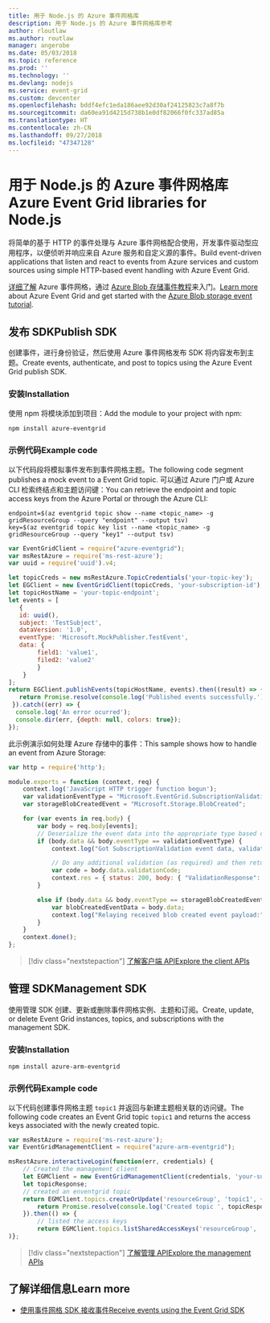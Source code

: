 ```yaml
---
title: 用于 Node.js 的 Azure 事件网格库
description: 用于 Node.js 的 Azure 事件网格库参考
author: rloutlaw
ms.author: routlaw
manager: angerobe
ms.date: 05/03/2018
ms.topic: reference
ms.prod: ''
ms.technology: ''
ms.devlang: nodejs
ms.service: event-grid
ms.custom: devcenter
ms.openlocfilehash: bddf4efc1eda186aee92d30af24125823c7a8f7b
ms.sourcegitcommit: da60ea91d4215d738b1e0df82066f0fc337ad85a
ms.translationtype: HT
ms.contentlocale: zh-CN
ms.lasthandoff: 09/27/2018
ms.locfileid: "47347128"
---
```

# <a name="azure-event-grid-libraries-for-nodejs"></a><span data-ttu-id="f5289-103">用于 Node.js 的 Azure 事件网格库</span><span class="sxs-lookup"><span data-stu-id="f5289-103">Azure Event Grid libraries for Node.js</span></span>

<span data-ttu-id="f5289-104">将简单的基于 HTTP 的事件处理与 Azure 事件网格配合使用，开发事件驱动型应用程序，以便侦听并响应来自 Azure 服务和自定义源的事件。</span><span class="sxs-lookup"><span data-stu-id="f5289-104">Build event-driven applications that listen and react to events from Azure services and custom sources using simple HTTP-based event handling with Azure Event Grid.</span></span>

<span data-ttu-id="f5289-105">[详细了解](/azure/event-grid/overview) Azure 事件网格，通过 [Azure Blob 存储事件教程](/azure/storage/blobs/storage-blob-event-quickstart)来入门。</span><span class="sxs-lookup"><span data-stu-id="f5289-105">[Learn more](/azure/event-grid/overview) about Azure Event Grid and get started with the [Azure Blob storage event tutorial](/azure/storage/blobs/storage-blob-event-quickstart).</span></span> 

## <a name="publish-sdk"></a><span data-ttu-id="f5289-106">发布 SDK</span><span class="sxs-lookup"><span data-stu-id="f5289-106">Publish SDK</span></span>

<span data-ttu-id="f5289-107">创建事件，进行身份验证，然后使用 Azure 事件网格发布 SDK 将内容发布到主题。</span><span class="sxs-lookup"><span data-stu-id="f5289-107">Create events, authenticate, and post to topics using the Azure Event Grid publish SDK.</span></span>

### <a name="installation"></a><span data-ttu-id="f5289-108">安装</span><span class="sxs-lookup"><span data-stu-id="f5289-108">Installation</span></span>

<span data-ttu-id="f5289-109">使用 npm 将模块添加到项目：</span><span class="sxs-lookup"><span data-stu-id="f5289-109">Add the module to your project with npm:</span></span>

```bash
npm install azure-eventgrid
```

### <a name="example-code"></a><span data-ttu-id="f5289-110">示例代码</span><span class="sxs-lookup"><span data-stu-id="f5289-110">Example code</span></span>

<span data-ttu-id="f5289-111">以下代码段将模拟事件发布到事件网格主题。</span><span class="sxs-lookup"><span data-stu-id="f5289-111">The following code segment publishes a mock event to a Event Grid topic.</span></span> <span data-ttu-id="f5289-112">可以通过 Azure 门户或 Azure CLI 检索终结点和主题访问键：</span><span class="sxs-lookup"><span data-stu-id="f5289-112">You can retrieve the endpoint and topic access keys from the Azure Portal or through the Azure CLI:</span></span>

```azurecli-interactive
endpoint=$(az eventgrid topic show --name <topic_name> -g gridResourceGroup --query "endpoint" --output tsv)
key=$(az eventgrid topic key list --name <topic_name> -g gridResourceGroup --query "key1" --output tsv)
```

```javascript
var EventGridClient = require("azure-eventgrid");
var msRestAzure = require('ms-rest-azure');
var uuid = require('uuid').v4;

let topicCreds = new msRestAzure.TopicCredentials('your-topic-key');
let EGClient = new EventGridClient(topicCreds, 'your-subscription-id');
let topicHostName = 'your-topic-endpoint';
let events = [
   {
   id: uuid(),
   subject: 'TestSubject',
   dataVersion: '1.0',
   eventType: 'Microsoft.MockPublisher.TestEvent',
   data: {
        field1: 'value1',
        filed2: 'value2'
        }
    }
];
return EGClient.publishEvents(topicHostName, events).then((result) => {
   return Promise.resolve(console.log('Published events successfully.'));
 }).catch((err) => {
  console.log('An error ocurred');
  console.dir(err, {depth: null, colors: true});
});
```

<span data-ttu-id="f5289-113">此示例演示如何处理 Azure 存储中的事件：</span><span class="sxs-lookup"><span data-stu-id="f5289-113">This sample shows how to handle an event from Azure Storage:</span></span>

```javascript
var http = require('http');

module.exports = function (context, req) {
    context.log('JavaScript HTTP trigger function begun');
    var validationEventType = "Microsoft.EventGrid.SubscriptionValidationEvent";
    var storageBlobCreatedEvent = "Microsoft.Storage.BlobCreated";

    for (var events in req.body) {
        var body = req.body[events];
        // Deserialize the event data into the appropriate type based on event type  
        if (body.data && body.eventType == validationEventType) {
            context.log("Got SubscriptionValidation event data, validation code: " + body.data.validationCode + " topic: " + body.topic);

            // Do any additional validation (as required) and then return back the below response
            var code = body.data.validationCode;
            context.res = { status: 200, body: { "ValidationResponse": code } };
        }

        else if (body.data && body.eventType == storageBlobCreatedEvent) {
            var blobCreatedEventData = body.data;
            context.log("Relaying received blob created event payload:" + JSON.stringify(blobCreatedEventData));
        }
    }
    context.done();
};
```

> [!div class="nextstepaction"]
> [<span data-ttu-id="f5289-114">了解客户端 API</span><span class="sxs-lookup"><span data-stu-id="f5289-114">Explore the client APIs</span></span>](/javascript/api/overview/azure/eventgrid/client)

## <a name="management-sdk"></a><span data-ttu-id="f5289-115">管理 SDK</span><span class="sxs-lookup"><span data-stu-id="f5289-115">Management SDK</span></span>

<span data-ttu-id="f5289-116">使用管理 SDK 创建、更新或删除事件网格实例、主题和订阅。</span><span class="sxs-lookup"><span data-stu-id="f5289-116">Create, update, or delete Event Grid instances, topics, and subscriptions with the management SDK.</span></span>

### <a name="installation"></a><span data-ttu-id="f5289-117">安装</span><span class="sxs-lookup"><span data-stu-id="f5289-117">Installation</span></span>

```
npm install azure-arm-eventgrid
```

### <a name="example-code"></a><span data-ttu-id="f5289-118">示例代码</span><span class="sxs-lookup"><span data-stu-id="f5289-118">Example code</span></span>

<span data-ttu-id="f5289-119">以下代码创建事件网格主题 `topic1` 并返回与新建主题相关联的访问键。</span><span class="sxs-lookup"><span data-stu-id="f5289-119">The following code creates an Event Grid topic `topic1` and returns the access keys associated with the newly created topic.</span></span>

```javascript
var msRestAzure = require('ms-rest-azure');
var EventGridManagementClient = require("azure-arm-eventgrid");

msRestAzure.interactiveLogin(function(err, credentials) {
    // Created the management client
    let EGMClient = new EventGridManagementClient(credentials, 'your-subscription-id');
    let topicResponse;
    // created an enventgrid topic
    return EGMClient.topics.createOrUpdate('resourceGroup', 'topic1', { location: 'westus' }).then((topicResponse) => {
        return Promise.resolve(console.log('Created topic ', topicResponse));
    }).then(() => {
        // listed the access keys
        return EGMClient.topics.listSharedAccessKeys('resourceGroup', 'topic1')}
)};
```

> [!div class="nextstepaction"]
> [<span data-ttu-id="f5289-120">了解管理 API</span><span class="sxs-lookup"><span data-stu-id="f5289-120">Explore the management APIs</span></span>](/javascript/api/overview/azure/eventgrid/management)

## <a name="learn-more"></a><span data-ttu-id="f5289-121">了解详细信息</span><span class="sxs-lookup"><span data-stu-id="f5289-121">Learn more</span></span>

- [<span data-ttu-id="f5289-122">使用事件网格 SDK 接收事件</span><span class="sxs-lookup"><span data-stu-id="f5289-122">Receive events using the Event Grid SDK</span></span>](/azure/event-grid/receive-events)
